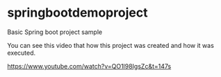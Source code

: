 # springbootdemoproject
Basic Spring boot project sample 

You can see this video that how this project was created and how it was executed.

https://www.youtube.com/watch?v=QO1l98IgsZc&t=147s
